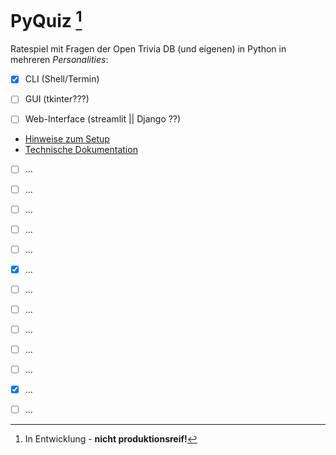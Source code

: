 # PyQuiz <DEV> [^1]
Ratespiel  mit Fragen der Open Trivia DB (und eigenen) in Python in mehreren <i>Personalities</i>:

- [x] CLI (Shell/Termin)
- [ ] GUI (tkinter???)
- [ ] Web-Interface (streamlit || Django ??)




- [Hinweise zum Setup](doq/setup.md) 
- [Technische Dokumentation](doq/dad.md) 



- [ ] ...
- [ ] ...
- [ ] ...
- [ ] ...
- [ ] ...
- [x] ...
- [ ] ...

- [ ] ...
- [ ] ...
- [ ] ...
- [ ] ...
- [x] ...
- [ ] ...







[^1]: In Entwicklung - **nicht produktionsreif!**